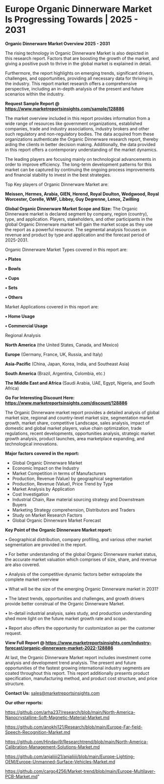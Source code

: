 # Europe Organic Dinnerware Market Is Progressing Towards | 2025 - 2031

<Strong> Organic Dinnerware Market Overview 2025 - 2031</strong>

The rising technology in Organic Dinnerware Market is also depicted in this research report. Factors that are boosting the growth of the market, and giving a positive push to thrive in the global market is explained in detail.

Furthermore, the report highlights on emerging trends, significant drivers, challenges, and opportunities, providing all necessary data for thriving in the industry. This report market research offers a comprehensive perspective, including an in-depth analysis of the present and future scenarios within the industry.

<strong>Request Sample Report @ <a href=https://www.marketreportsinsights.com/sample/128886>https://www.marketreportsinsights.com/sample/128886</a></strong>

The market overview included in this report provides information from a wide range of resources like government organizations, established companies, trade and industry associations, industry brokers and other such regulatory and non-regulatory bodies. The data acquired from these organizations authenticate the Organic Dinnerware research report, thereby aiding the clients in better decision making. Additionally, the data provided in this report offers a contemporary understanding of the market dynamics.

The leading players are focusing mainly on technological advancements in order to improve efficiency. The long-term development patterns for this market can be captured by continuing the ongoing process improvements and financial stability to invest in the best strategies.

Top Key players of Organic Dinnerware Market are:

<strong>Meissen, Hermes, Arabia, GIEN, Herend, Royal Doulton, Wedgwood, Royal Worcester, Corelle, WMF, Libbey, Guy Degrenne, Lenox, Zwilling</strong>

<strong><b>Global Organic Dinnerware Market Scope and Size:</b></strong>
The Organic Dinnerware market is declared segment by company, region (country), type, and application. Players, stakeholders, and other participants in the global Organic Dinnerware market will gain the market scope as they use the report as a powerful resource. The segmental analysis focuses on revenue and product by type and application and the forecast period of 2025-2031.

Organic Dinnerware Market Types covered in this report are:

<strong>• Plates

• Bowls

• Cups

• Sets

• Others</strong>

Market Applications covered in this report are:

<strong>• Home Usage

• Commercial Usage</strong> 

Regional Analysis

<strong>North America</strong> (the United States, Canada, and Mexico)

<strong>Europe</strong> (Germany, France, UK, Russia, and Italy)

<strong>Asia-Pacific</strong> (China, Japan, Korea, India, and Southeast Asia)

<strong>South America</strong> (Brazil, Argentina, Colombia, etc.)

<strong>The Middle East and Africa</strong> (Saudi Arabia, UAE, Egypt, Nigeria, and South Africa)

<strong>Go For Interesting Discount Here: <a href=https://www.marketreportsinsights.com/discount/128886>https://www.marketreportsinsights.com/discount/128886</a></strong>

The Organic Dinnerware market report provides a detailed analysis of global market size, regional and country-level market size, segmentation market growth, market share, competitive Landscape, sales analysis, impact of domestic and global market players, value chain optimization, trade regulations, recent developments, opportunities analysis, strategic market growth analysis, product launches, area marketplace expanding, and technological innovations.

<strong><b>Major factors covered in the report:</b></strong>
<ul>
  <li>Global Organic Dinnerware Market </li>
  <li>Economic Impact on the Industry</li>
  <li>Market Competition in terms of Manufacturers</li>
  <li>Production, Revenue (Value) by geographical segmentation</li>
  <li>Production, Revenue (Value), Price Trend by Type</li>
  <li>Market Analysis by Application</li>
  <li>Cost Investigation</li>
  <li>Industrial Chain, Raw material sourcing strategy and Downstream Buyers</li>
  <li>Marketing Strategy comprehension, Distributors and Traders</li>
  <li>Study on Market Research Factors</li>
  <li>Global Organic Dinnerware Market Forecast</li>
</ul>

<strong><b>Key Point of the Organic Dinnerware Market report:</b></strong>

• Geographical distribution, company profiling, and various other market segmentation are provided in the report.

• For better understanding of the global Organic Dinnerware market status, the accurate market valuation which comprises of size, share, and revenue are also covered.

• Analysis of the competitive dynamic factors better extrapolate the complete market overview

• What will be the size of the emerging Organic Dinnerware market in 2031?

• The latest trends, opportunities and challenges, and growth drivers provide better construal of the Organic Dinnerware Market.

• In-detail industrial analysis, sales study, and production understanding shed more light on the future market growth rate and scope.

• Report also offers the opportunity for customization as per the customer request.

<strong><b>View Full Report @ <a href=https://www.marketreportsinsights.com/industry-forecast/organic-dinnerware-market-2022-128886>https://www.marketreportsinsights.com/industry-forecast/organic-dinnerware-market-2022-128886</a></b></strong>


At last, the Organic Dinnerware Market report includes investment come analysis and development trend analysis. The present and future opportunities of the fastest growing international industry segments are coated throughout this report. This report additionally presents product specification, manufacturing method, and product cost structure, and price structure.

<strong>Contact Us:</strong>
sales@marketreportsinsights.com

<strong>Our other reports:</strong>

<a href=https://github.com/arha237/research/blob/main/North-America-Nanocrystalline-Soft-Magnetic-Material-Market.md>https://github.com/arha237/research/blob/main/North-America-Nanocrystalline-Soft-Magnetic-Material-Market.md</a>

<a href=https://github.com/anokhi121/Research/blob/main/Europe-Far-field-Speech-Recognition-Market.md>https://github.com/anokhi121/Research/blob/main/Europe-Far-field-Speech-Recognition-Market.md</a>

<a href=https://github.com/Hindavi9/Researchtrend/blob/main/North-America-Calibration-Management-Solutions-Market.md>https://github.com/Hindavi9/Researchtrend/blob/main/North-America-Calibration-Management-Solutions-Market.md</a>

<a href=https://github.com/anjaliiii21/anjaliiii/blob/main/Europe-Lighting-OEM/Europe-Unmanned-Surface-Vehicles-Market.md>https://github.com/anjaliiii21/anjaliiii/blob/main/Europe-Lighting-OEM/Europe-Unmanned-Surface-Vehicles-Market.md</a>

<a href=https://github.com/cargo4256/Market-trend/blob/main/Europe-Multilayer-PCB-Market.md>https://github.com/cargo4256/Market-trend/blob/main/Europe-Multilayer-PCB-Market.md</a>"
